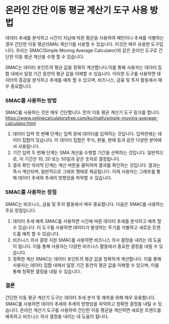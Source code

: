 온라인 간단 이동 평균 계산기 도구 사용 방법
=========================

데이터 추세를 분석하고 시간이 지남에 따른 평균을 사용하여 패턴이나 추세를 식별하는 경우 간단한 이동 평균(SMA) 계산기를 사용할 수 있습니다. 이것은 매우 유용한 도구입니다. 우리는 SMAC(Simple Moving Average Calculator)와 같은 온라인 도구로 간단한 이동 평균 계산을 수행 할 수 있습니다.

SMAC는 데이터 포인트의 평균 값을 정확히 계산합니다.이를 통해 사용자는 데이터 집합 내에서 일정 기간 동안의 평균 값을 이해할 수 있습니다. 이러한 도구를 사용하면 데이터의 증감을 분석하고 추세를 예측 할 수 있으며, 비즈니스, 금융 및 투자 활동에서 매우 중요합니다.

### SMAC를 사용하는 방법

SMAC를 사용하는 것은 매우 간단합니다. 먼저 이동 평균 계산기 도구 링크를 엽니다. <https://www.onlinecalculatorsfree.com/ko/math/simple-moving-average-calculator.html>

1. 데이터 입력 첫 번째 단계는 입력 창에 데이터를 입력하는 것입니다. 입력란에는 데이터 집합이 있습니다. 이 데이터 집합은 주식, 환율, 판매 등과 같은 다양한 분야에서 사용됩니다.
2. 기간 입력 두 번째 단계는 SMA 계산을 수행할 기간을 선택하는 것입니다. 일반적으로, 이 기간은 10, 20 또는 50일과 같은 숫자로 결정됩니다.
3. 결과 확인 마지막 단계는 계산 버튼을 클릭하여 결과를 확인하는 것입니다. 결과는 즉시 계산되며, 일반적으로 그래프 형태로 제공됩니다. 이제 사용자는 그래프를 통해 데이터 추세와 추세의 방향성을 파악할 수 있습니다.

### SMAC를 사용하는 장점

SMAC는 비즈니스, 금융 및 투자 활동에서 매우 중요합니다. 다음은 SMAC를 사용하는 주요 장점입니다.

1. 데이터 추세 예측 SMAC를 사용하면 시간에 따른 데이터 추세를 분석하고 예측 할 수 있습니다. 이 도구를 사용하면 데이터가 발생하는 주기를 식별하고 새로운 트렌드를 예측 할 수 있습니다.
2. 비즈니스 의사 결정 지원 SMAC를 사용하면 비즈니스 의사 결정을 내리는 데 도움이 됩니다. 이를 통해 사용자는 다양한 비즈니스 활동에서 중요한 결정을 내릴 수 있습니다.
3. 정확한 계산 SMAC는 데이터 포인트의 평균 값을 정확하게 계산합니다. 이를 통해 사용자는 데이터 집합 내에서 일정 기간 동안의 평균 값을 이해할 수 있으며, 이를 통해 정확한 결정을 내릴 수 있습니다.

### 결론

간단한 이동 평균 계산기 도구는 데이터 추세 분석 및 예측을 위해 매우 유용합니다. SMAC를 사용하면 데이터 추세와 추세의 방향성을 파악하고 정확한 결정을 내릴 수 있습니다. 온라인 계산기 도구를 사용하여 간단한 이동 평균을 계산하면 새로운 트렌드를 예측하고 비즈니스 의사 결정을 내리는 데 도움이 됩니다.